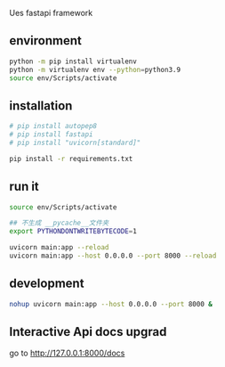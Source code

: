 Ues fastapi framework

## environment

```bash
python -m pip install virtualenv
python -m virtualenv env --python=python3.9
source env/Scripts/activate
```

## installation

```bash
# pip install autopep8
# pip install fastapi
# pip install "uvicorn[standard]"
```

```bash
pip install -r requirements.txt
```

## run it

```bash
source env/Scripts/activate

## 不生成 __pycache__文件夹
export PYTHONDONTWRITEBYTECODE=1

uvicorn main:app --reload
uvicorn main:app --host 0.0.0.0 --port 8000 --reload
```

## development

```bash
nohup uvicorn main:app --host 0.0.0.0 --port 8000 &
```

## Interactive Api docs upgrad

go to http://127.0.0.1:8000/docs
